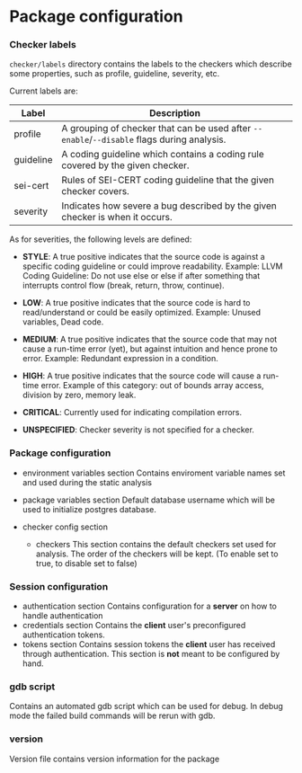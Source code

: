 
# Package configuration

### Checker labels
`checker/labels` directory contains the labels to the checkers which describe
some properties, such as profile, guideline, severity, etc.

Current labels are:

| Label | Description |
|-------|-------------|
| profile | A grouping of checker that can be used after `--enable`/`--disable` flags during analysis. |
| guideline | A coding guideline which contains a coding rule covered by the given checker. |
| sei-cert | Rules of SEI-CERT coding guideline that the given checker covers. |
| severity | Indicates how severe a bug described by the given checker is when it occurs. |

As for severities, the following levels are defined:

- **STYLE**: A true positive indicates that the source code is against a specific coding guideline or could improve readability.
Example: LLVM Coding Guideline: Do not use else or else if after something that interrupts control flow (break, return, throw, continue).

- **LOW**: A true positive indicates that the source code is hard to read/understand or could be easily optimized.
Example: Unused variables, Dead code.

- **MEDIUM**: A true positive indicates that the source code that may not cause a run-time error (yet), but against intuition and hence prone to error.
Example: Redundant expression in a condition.

- **HIGH**: A true positive indicates that the source code will cause a run-time error.
  Example of this category: out of bounds array access, division by zero, memory leak.

- **CRITICAL**: Currently used for indicating compilation errors.

- **UNSPECIFIED**: Checker severity is not specified for a checker.

### Package configuration
  *  environment variables section
     Contains enviroment variable names set and used during the static analysis
  *  package variables section
     Default database username which will be used to initialize postgres database.

  *  checker config section
     + checkers
       This section contains the default checkers set used for analysis.
       The order of the checkers will be kept. (To enable set to true, to disable set to false)

### Session configuration
  * authentication section
    Contains configuration for a **server** on how to handle authentication
  * credentials section
    Contains the **client** user's preconfigured authentication tokens.
  * tokens section
    Contains session tokens the **client** user has received through authentication. This section is **not** meant to be configured by hand.

### gdb script
Contains an automated gdb script which can be used for debug. In debug mode the failed build commands will be rerun with gdb.

### version
Version file contains version information for the package
